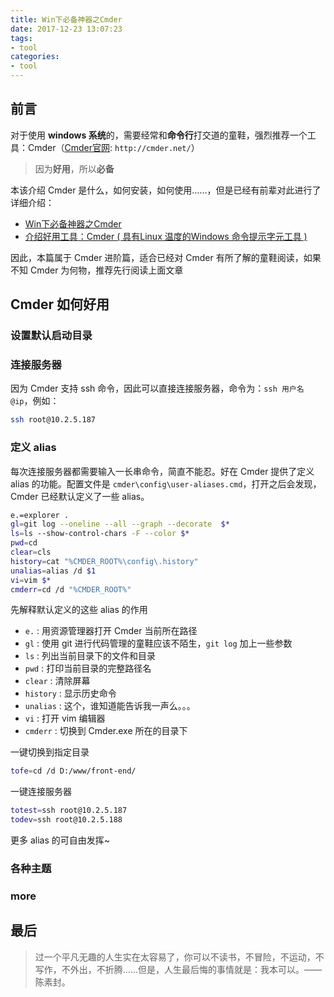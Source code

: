 ```yaml
---
title: Win下必备神器之Cmder
date: 2017-12-23 13:07:23
tags: 
- tool
categories: 
- tool
---
```


## 前言

对于使用 **windows 系统**的，需要经常和**命令行**打交道的童鞋，强烈推荐一个工具：Cmder（[Cmder官网](http://cmder.net/): `http://cmder.net/`）

> 因为**好用**，所以**必备**

本该介绍 Cmder 是什么，如何安装，如何使用……，但是已经有前辈对此进行了详细介绍：

+ [Win下必备神器之Cmder](https://jeffjade.com/2016/01/13/2016-01-13-windows-software-cmder/)
+ [介绍好用工具：Cmder ( 具有Linux 温度的Windows 命令提示字元工具 )](https://blog.miniasp.com/post/2015/09/27/Useful-tool-Cmder.aspx)

因此，本篇属于 Cmder 进阶篇，适合已经对 Cmder 有所了解的童鞋阅读，如果不知 Cmder 为何物，推荐先行阅读上面文章

## Cmder 如何好用

### 设置默认启动目录


### 连接服务器
因为 Cmder 支持 ssh 命令，因此可以直接连接服务器，命令为：`ssh 用户名@ip`，例如：
```bash
ssh root@10.2.5.187
```

### 定义 alias
  每次连接服务器都需要输入一长串命令，简直不能忍。好在 Cmder 提供了定义 alias 的功能。配置文件是 `cmder\config\user-aliases.cmd`，打开之后会发现，Cmder 已经默认定义了一些 alias。

  ```bash
  e.=explorer .
  gl=git log --oneline --all --graph --decorate  $*
  ls=ls --show-control-chars -F --color $*
  pwd=cd
  clear=cls
  history=cat "%CMDER_ROOT%\config\.history"
  unalias=alias /d $1
  vi=vim $*
  cmderr=cd /d "%CMDER_ROOT%"
  ```

  先解释默认定义的这些 alias 的作用
  + `e.` : 用资源管理器打开 Cmder 当前所在路径
  + `gl` : 使用 git 进行代码管理的童鞋应该不陌生，`git log` 加上一些参数
  + `ls` : 列出当前目录下的文件和目录
  + `pwd` : 打印当前目录的完整路径名
  + `clear` : 清除屏幕
  + `history` : 显示历史命令
  + `unalias` : 这个，谁知道能告诉我一声么。。。
  + `vi` : 打开 vim 编辑器
  + `cmderr` : 切换到 Cmder.exe 所在的目录下

  一键切换到指定目录
  ```bash
  tofe=cd /d D:/www/front-end/
  ```

  一键连接服务器
  ```bash
  totest=ssh root@10.2.5.187
  todev=ssh root@10.2.5.188
  ```

  更多 alias 的可自由发挥~

### 各种主题

### more


## 最后

> 过一个平凡无趣的人生实在太容易了，你可以不读书，不冒险，不运动，不写作，不外出，不折腾……但是，人生最后悔的事情就是：我本可以。——陈素封。